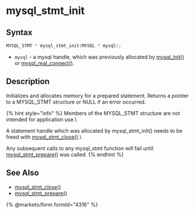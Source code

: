 # mysql\_stmt\_init

## Syntax

```c
MYSQL_STMT * mysql_stmt_init(MYSQL * mysql);
```

* `mysql` - a mysql handle, which was previously allocated by [mysql\_init()](../api-functions/mysql_init.md) or [mysql\_real\_connect()](../api-functions/mysql_real_connect.md).

## Description

Initializes and allocates memory for a prepared statement. Returns a pointer to a MYSQL\_STMT structure or NULL if an error occurred.

{% hint style="info" %}
Members of the MYSQL\_STMT structure are not intended for application use.\\

A statement handle which was allocated by mysql\_stmt\_init() needs to be freed with [mysql\_stmt\_close()](mysql_stmt_close.md).\\

Any subsequent calls to any mysql\_stmt function will fail until [mysql\_stmt\_prepare()](mysql_stmt_prepare.md) was called.
{% endhint %}

## See Also

* [mysql\_stmt\_close()](mysql_stmt_close.md)
* [mysql\_stmt\_prepare()](mysql_stmt_prepare.md)


{% @marketo/form formId="4316" %}

